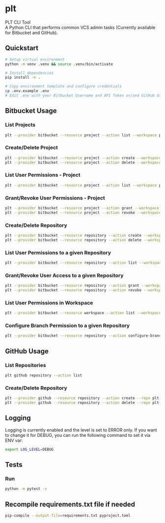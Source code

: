 # plt
PLT CLI Tool  
A Python CLI that performs common VCS admin tasks (Currently available for Bitbucket and GitHub).

## Quickstart

```bash
# Setup virtual environment
python -m venv .venv && source .venv/bin/activate

# Install dependencies
pip install -e .

# Copy environment template and configure credentials
cp .env.example .env
# Edit .env with your Bitbucket Username and API Token or/and GitHub Username and Access Token
```

## Bitbucket Usage

### List Projects

```bash
plt --provider bitbucket --resource project --action list --workspace plt-workspace
```

### Create/Delete Project

```bash
plt --provider bitbucket --resource project --action create --workspace plt-workspace --project PLT --is-private
plt --provider bitbucket --resource project --action delete --workspace plt-workspace --project PLT
```

### List User Permissions - Project

```bash
plt --provider bitbucket --resource project --action list --workspace plt-workspace --project PLT --user-permissions
```

### Grant/Revoke User Permissions - Project

```bash
plt --provider bitbucket --resource project --action grant --workspace plt-workspace --project PLT --user-uuid {user_uuid} --permission admin
plt --provider bitbucket --resource project --action revoke --workspace plt-workspace --project PLT --user-uuid {user_uuid}
```

### Create/Delete Repository

```bash
plt --provider bitbucket --resource repository --action create --workspace plt-workspace --repo plt-repo --project PLT --is-private
plt --provider bitbucket --resource repository --action delete --workspace plt-workspace --repo plt-repo --project PLT
```

### List User Permissions to a given Repository

```bash
plt --provider bitbucket --resource repository --action list --workspace plt-workspace --repo plt-repo --user-permissions
```

### Grant/Revoke User Access to a given Repository

```bash
plt --provider bitbucket --resource repository --action grant --workspace plt-workspace --repo plt-repo --user-uuid {user_uuid} --permission write
plt --provider bitbucket --resource repository --action revoke --workspace plt-workspace --repo plt-repo --user-uuid {user_uuid}
```

### List User Permissions in Workspace

```bash
plt --provider bitbucket --resource workspace --action list --workspace plt-workspace --user-permissions
```

### Configure Branch Permission to a given Repository

```bash
plt --provider bitbucket --resource repository --action configure-branch-permissions --workspace plt-workspace --repo plt-repo --branch main --user-uuid {user_uuid}
```

## GitHub Usage

### List Repositories

```bash
plt github repository --action list
```

### Create/Delete Repository

```bash
plt --provider github --resource repository --action create --repo plt-repo
plt --provider github --resource repository --action delete --repo plt-repo
```

## Logging

Logging is currently enabled and the level is set to ERROR only.
If you want to change it for DEBUG, you can run the following command to set it via ENV var:
```bash
export LOG_LEVEL=DEBUG
```

## Tests

### Run
```bash
python -m pytest -v
```

## Recompile requirements.txt file if needed

```bash
pip-compile --output-file=requirements.txt pyproject.toml
```
